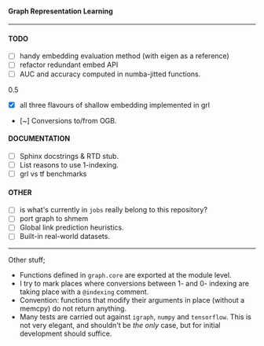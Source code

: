#### Graph Representation Learning

---

#### TODO
- [ ] handy embedding evaluation method (with eigen as a reference)
- [ ] refactor redundant embed API 
- [ ] AUC and accuracy computed in numba-jitted functions.

0.5
- [x] all three flavours of shallow embedding implemented in grl 
- [~] Conversions to/from OGB.


#### DOCUMENTATION 
- [ ] Sphinx docstrings & RTD stub. 
- [ ] List reasons to use 1-indexing.
- [ ] grl vs tf benchmarks

#### OTHER
- [ ] is what's currently in `jobs` really belong to this repository? 
- [ ] port graph to shmem 
- [ ] Global link prediction heuristics. 
- [ ] Built-in real-world datasets.  

---

Other stuff;
* Functions defined in `graph.core` are exported at the module level. 
* I try to mark places where conversions between 1- and 0- indexing are taking place with a `@indexing` comment. 
* Convention: functions that modify their arguments in place (without a memcpy) do not return anything. 
* Many tests are carried out against `igraph`, `numpy` and `tensorflow`. This is not very elegant, and shouldn't be *the only* case, but for initial development should suffice.  
